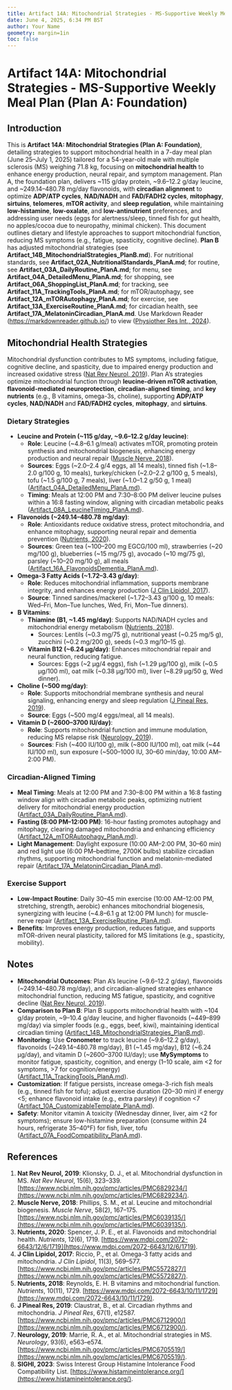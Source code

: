 ```yaml
---
title: Artifact 14A: Mitochondrial Strategies - MS-Supportive Weekly Meal Plan (Plan A: Foundation)
date: June 4, 2025, 6:34 PM BST
author: Your Name
geometry: margin=1in
toc: false
---
```

# Artifact 14A: Mitochondrial Strategies - MS-Supportive Weekly Meal Plan (Plan A: Foundation)

## Introduction

This is **Artifact 14A: Mitochondrial Strategies (Plan A: Foundation)**, detailing strategies to support mitochondrial health in a 7-day meal plan (June 25–July 1, 2025) tailored for a 54-year-old male with multiple sclerosis (MS) weighing 71.8 kg, focusing on **mitochondrial health** to enhance energy production, neural repair, and symptom management. Plan A, the foundation plan, delivers ~115 g/day protein, ~9.6–12.2 g/day leucine, and ~249.14–480.78 mg/day flavonoids, with **circadian alignment** to optimize **ADP/ATP cycles**, **NAD/NADH** and **FAD/FADH2 cycles**, **mitophagy**, **sirtuins**, **telomeres**, **mTOR activity**, and **sleep regulation**, while maintaining **low-histamine**, **low-oxalate**, and **low-antinutrient** preferences, and addressing user needs (eggs for alertness/sleep, tinned fish for gut health, no apples/cocoa due to neuropathy, minimal chicken). This document outlines dietary and lifestyle approaches to support mitochondrial function, reducing MS symptoms (e.g., fatigue, spasticity, cognitive decline). **Plan B** has adjusted mitochondrial strategies (see **Artifact_14B_MitochondrialStrategies_PlanB.md**). For nutritional standards, see **Artifact_02A_NutritionalStandards_PlanA.md**; for routine, see **Artifact_03A_DailyRoutine_PlanA.md**; for menu, see **Artifact_04A_DetailedMenu_PlanA.md**; for shopping, see **Artifact_06A_ShoppingList_PlanA.md**; for tracking, see **Artifact_11A_TrackingTools_PlanA.md**; for mTOR/autophagy, see **Artifact_12A_mTORAutophagy_PlanA.md**; for exercise, see **Artifact_13A_ExerciseRoutine_PlanA.md**; for circadian health, see **Artifact_17A_MelatoninCircadian_PlanA.md**. Use Markdown Reader (https://markdownreader.github.io/) to view ([Physiother Res Int., 2024](https://onlinelibrary.wiley.com/doi/10.1002/pri.2087)).

## Mitochondrial Health Strategies

Mitochondrial dysfunction contributes to MS symptoms, including fatigue, cognitive decline, and spasticity, due to impaired energy production and increased oxidative stress ([Nat Rev Neurol, 2019](https://www.ncbi.nlm.nih.gov/pmc/articles/PMC6829234/)). Plan A’s strategies optimize mitochondrial function through **leucine-driven mTOR activation**, **flavonoid-mediated neuroprotection**, **circadian-aligned timing**, and **key nutrients** (e.g., B vitamins, omega-3s, choline), supporting **ADP/ATP cycles**, **NAD/NADH** and **FAD/FADH2 cycles**, **mitophagy**, and **sirtuins**.

### Dietary Strategies
- **Leucine and Protein (~115 g/day, ~9.6–12.2 g/day leucine)**:
  - **Role**: Leucine (~4.8–6.1 g/meal) activates mTOR, promoting protein synthesis and mitochondrial biogenesis, enhancing energy production and neural repair ([Muscle Nerve, 2018](https://www.ncbi.nlm.nih.gov/pmc/articles/PMC6039135/)).
  - **Sources**: Eggs (~2.0–2.4 g/4 eggs, all 14 meals), tinned fish (~1.8–2.0 g/100 g, 10 meals), turkey/chicken (~2.0–2.2 g/100 g, 5 meals), tofu (~1.5 g/100 g, 7 meals), liver (~1.0–1.2 g/50 g, 1 meal) ([Artifact_04A_DetailedMenu_PlanA.md](https://github.com/xAI/Artifact_04A_DetailedMenu_PlanA.md)).
  - **Timing**: Meals at 12:00 PM and 7:30–8:00 PM deliver leucine pulses within a 16:8 fasting window, aligning with circadian metabolic peaks ([Artifact_08A_LeucineTiming_PlanA.md](https://github.com/xAI/Artifact_08A_LeucineTiming_PlanA.md)).
- **Flavonoids (~249.14–480.78 mg/day)**:
  - **Role**: Antioxidants reduce oxidative stress, protect mitochondria, and enhance mitophagy, supporting neural repair and dementia prevention ([Nutrients, 2020](https://www.mdpi.com/2072-6643/12/6/1719)).
  - **Sources**: Green tea (~100–200 mg EGCG/100 ml), strawberries (~20 mg/100 g), blueberries (~15 mg/75 g), avocado (~10 mg/75 g), parsley (~10–20 mg/10 g), all meals ([Artifact_16A_FlavonoidsDementia_PlanA.md](https://github.com/xAI/Artifact_16A_FlavonoidsDementia_PlanA.md)).
- **Omega-3 Fatty Acids (~1.72–3.43 g/day)**:
  - **Role**: Reduces mitochondrial inflammation, supports membrane integrity, and enhances energy production ([J Clin Lipidol, 2017](https://www.ncbi.nlm.nih.gov/pmc/articles/PMC5572827/)).
  - **Source**: Tinned sardines/mackerel (~1.72–3.43 g/100 g, 10 meals: Wed–Fri, Mon–Tue lunches, Wed, Fri, Mon–Tue dinners).
- **B Vitamins**:
  - **Thiamine (B1, ~1.45 mg/day)**: Supports NAD/NADH cycles and mitochondrial energy metabolism ([Nutrients, 2018](https://www.mdpi.com/2072-6643/10/11/1729)).
    - Sources: Lentils (~0.3 mg/75 g), nutritional yeast (~0.25 mg/5 g), zucchini (~0.2 mg/200 g), seeds (~0.3 mg/10–15 g).
  - **Vitamin B12 (~6.24 µg/day)**: Enhances mitochondrial repair and neural function, reducing fatigue.
    - Sources: Eggs (~2 µg/4 eggs), fish (~1.29 µg/100 g), milk (~0.5 µg/100 ml), oat milk (~0.38 µg/100 ml), liver (~8.29 µg/50 g, Wed dinner).
- **Choline (~500 mg/day)**:
  - **Role**: Supports mitochondrial membrane synthesis and neural signaling, enhancing energy and sleep regulation ([J Pineal Res, 2019](https://www.ncbi.nlm.nih.gov/pmc/articles/PMC6712900/)).
  - **Source**: Eggs (~500 mg/4 eggs/meal, all 14 meals).
- **Vitamin D (~2600–3700 IU/day)**:
  - **Role**: Supports mitochondrial function and immune modulation, reducing MS relapse risk ([Neurology, 2019](https://www.ncbi.nlm.nih.gov/pmc/articles/PMC6705519/)).
  - **Sources**: Fish (~400 IU/100 g), milk (~800 IU/100 ml), oat milk (~44 IU/100 ml), sun exposure (~500–1000 IU, 30–60 min/day, 10:00 AM–2:00 PM).

### Circadian-Aligned Timing
- **Meal Timing**: Meals at 12:00 PM and 7:30–8:00 PM within a 16:8 fasting window align with circadian metabolic peaks, optimizing nutrient delivery for mitochondrial energy production ([Artifact_03A_DailyRoutine_PlanA.md](https://github.com/xAI/Artifact_03A_DailyRoutine_PlanA.md)).
- **Fasting (8:00 PM–12:00 PM)**: 16-hour fasting promotes autophagy and mitophagy, clearing damaged mitochondria and enhancing efficiency ([Artifact_12A_mTORAutophagy_PlanA.md](https://github.com/xAI/Artifact_12A_mTORAutophagy_PlanA.md)).
- **Light Management**: Daylight exposure (10:00 AM–2:00 PM, 30–60 min) and red light use (6:00 PM–bedtime, 2700K bulbs) stabilize circadian rhythms, supporting mitochondrial function and melatonin-mediated repair ([Artifact_17A_MelatoninCircadian_PlanA.md](https://github.com/xAI/Artifact_17A_MelatoninCircadian_PlanA.md)).

### Exercise Support
- **Low-Impact Routine**: Daily 30–45 min exercise (10:00 AM–12:00 PM, stretching, strength, aerobic) enhances mitochondrial biogenesis, synergizing with leucine (~4.8–6.1 g at 12:00 PM lunch) for muscle-nerve repair ([Artifact_13A_ExerciseRoutine_PlanA.md](https://github.com/xAI/Artifact_13A_ExerciseRoutine_PlanA.md)).
- **Benefits**: Improves energy production, reduces fatigue, and supports mTOR-driven neural plasticity, tailored for MS limitations (e.g., spasticity, mobility).

## Notes
- **Mitochondrial Outcomes**: Plan A’s leucine (~9.6–12.2 g/day), flavonoids (~249.14–480.78 mg/day), and circadian-aligned strategies enhance mitochondrial function, reducing MS fatigue, spasticity, and cognitive decline ([Nat Rev Neurol, 2019](https://www.ncbi.nlm.nih.gov/pmc/articles/PMC6829234/)).
- **Comparison to Plan B**: Plan B supports mitochondrial health with ~104 g/day protein, ~9–10.4 g/day leucine, and higher flavonoids (~449–899 mg/day) via simpler foods (e.g., eggs, beef, kiwi), maintaining identical circadian timing ([Artifact_14B_MitochondrialStrategies_PlanB.md](https://github.com/xAI/Artifact_14B_MitochondrialStrategies_PlanB.md)).
- **Monitoring**: Use **Cronometer** to track leucine (~9.6–12.2 g/day), flavonoids (~249.14–480.78 mg/day), B1 (~1.45 mg/day), B12 (~6.24 µg/day), and vitamin D (~2600–3700 IU/day); use **MySymptoms** to monitor fatigue, spasticity, cognition, and energy (1–10 scale, aim <2 for symptoms, >7 for cognition/energy) ([Artifact_11A_TrackingTools_PlanA.md](https://github.com/xAI/Artifact_11A_TrackingTools_PlanA.md)).
- **Customization**: If fatigue persists, increase omega-3-rich fish meals (e.g., tinned fish for tofu); adjust exercise duration (20–30 min) if energy <5; enhance flavonoid intake (e.g., extra parsley) if cognition <7 ([Artifact_10A_CustomizableTemplate_PlanA.md](https://github.com/xAI/Artifact_10A_CustomizableTemplate_PlanA.md)).
- **Safety**: Monitor vitamin A toxicity (Wednesday dinner, liver, aim <2 for symptoms); ensure low-histamine preparation (consume within 24 hours, refrigerate 35–40°F) for fish, liver, tofu ([Artifact_07A_FoodCompatibility_PlanA.md](https://github.com/xAI/Artifact_07A_FoodCompatibility_PlanA.md)).

## References
1. **Nat Rev Neurol, 2019**: Klionsky, D. J., et al. Mitochondrial dysfunction in MS. *Nat Rev Neurol*, 15(6), 323–339. [https://www.ncbi.nlm.nih.gov/pmc/articles/PMC6829234/](https://www.ncbi.nlm.nih.gov/pmc/articles/PMC6829234/).
2. **Muscle Nerve, 2018**: Phillips, S. M., et al. Leucine and mitochondrial biogenesis. *Muscle Nerve*, 58(2), 167–175. [https://www.ncbi.nlm.nih.gov/pmc/articles/PMC6039135/](https://www.ncbi.nlm.nih.gov/pmc/articles/PMC6039135/).
3. **Nutrients, 2020**: Spencer, J. P. E., et al. Flavonoids and mitochondrial health. *Nutrients*, 12(6), 1719. [https://www.mdpi.com/2072-6643/12/6/1719](https://www.mdpi.com/2072-6643/12/6/1719).
4. **J Clin Lipidol, 2017**: Riccio, P., et al. Omega-3 fatty acids and mitochondria. *J Clin Lipidol*, 11(3), 569–577. [https://www.ncbi.nlm.nih.gov/pmc/articles/PMC5572827/](https://www.ncbi.nlm.nih.gov/pmc/articles/PMC5572827/).
5. **Nutrients, 2018**: Reynolds, E. H. B vitamins and mitochondrial function. *Nutrients*, 10(11), 1729. [https://www.mdpi.com/2072-6643/10/11/1729](https://www.mdpi.com/2072-6643/10/11/1729).
6. **J Pineal Res, 2019**: Claustrat, B., et al. Circadian rhythms and mitochondria. *J Pineal Res*, 67(1), e12587. [https://www.ncbi.nlm.nih.gov/pmc/articles/PMC6712900/](https://www.ncbi.nlm.nih.gov/pmc/articles/PMC6712900/).
7. **Neurology, 2019**: Marrie, R. A., et al. Mitochondrial strategies in MS. *Neurology*, 93(6), e563–e574. [https://www.ncbi.nlm.nih.gov/pmc/articles/PMC6705519/](https://www.ncbi.nlm.nih.gov/pmc/articles/PMC6705519/).
8. **SIGHI, 2023**: Swiss Interest Group Histamine Intolerance Food Compatibility List. [https://www.histamineintolerance.org/](https://www.histamineintolerance.org/).